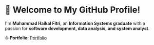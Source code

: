 # 👋 Welcome to My GitHub Profile!

I'm **Muhammad Haikal Fitri**, an **Information Systems graduate** with a passion for **software development, data analysis, and system analyst**.

🌐 **Portfolio**: [Portfolio](https://haikalfitri.github.io/Portfolio/)  
